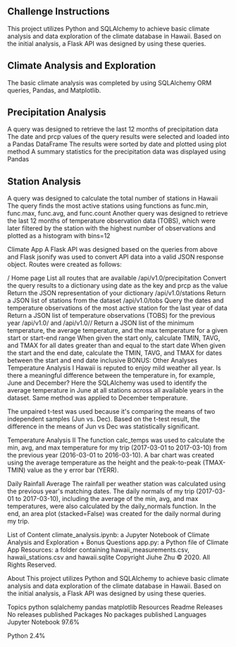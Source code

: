 ## Challenge Instructions
This project utilizes Python and SQLAlchemy to achieve basic climate analysis and data exploration of the climate database in Hawaii. Based on the initial analysis, a Flask API was designed by using these queries.

## Climate Analysis and Exploration
The basic climate analysis was completed by using SQLAlchemy ORM queries, Pandas, and Matplotlib.

## Precipitation Analysis
A query was designed to retrieve the last 12 months of precipitation data
The date and prcp values of the query results were selected and loaded into a Pandas DataFrame
The results were sorted by date and plotted using plot method
A summary statistics for the precipitation data was displayed using Pandas


## Station Analysis
A query was designed to calculate the total number of stations in Hawaii
The query finds the most active stations using functions as func.min, func.max, func.avg, and func.count
Another query was designed to retrieve the last 12 months of temperature observation data (TOBS), which were later filtered by the station with the highest number of observations and plotted as a histogram with bins=12


Climate App
A Flask API was designed based on the queries from above and Flask jsonify was used to convert API data into a valid JSON response object. Routes were created as follows:

/
Home page
List all routes that are available
/api/v1.0/precipitation
Convert the query results to a dictionary using date as the key and prcp as the value
Return the JSON representation of your dictionary
/api/v1.0/stations
Return a JSON list of stations from the dataset
/api/v1.0/tobs
Query the dates and temperature observations of the most active station for the last year of data
Return a JSON list of temperature observations (TOBS) for the previous year
/api/v1.0/<start> and /api/v1.0/<start>/<end>
Return a JSON list of the minimum temperature, the average temperature, and the max temperature for a given start or start-end range
When given the start only, calculate TMIN, TAVG, and TMAX for all dates greater than and equal to the start date
When given the start and the end date, calculate the TMIN, TAVG, and TMAX for dates between the start and end date inclusive
BONUS: Other Analyses
Temperature Analysis I
Hawaii is reputed to enjoy mild weather all year. Is there a meaningful difference between the temperature in, for example, June and December? Here the SQLAlchemy was used to identify the average temperature in June at all stations across all available years in the dataset. Same method was applied to December temperature.

The unpaired t-test was used because it's comparing the means of two independent samples (Jun vs. Dec). Based on the t-test result, the difference in the means of Jun vs Dec was statistically significant.

Temperature Analysis II
The function calc_temps was used to calculate the min, avg, and max temperature for my trip (2017-03-01 to 2017-03-10) from the previous year (2016-03-01 to 2016-03-10). A bar chart was created using the average temperature as the height and the peak-to-peak (TMAX-TMIN) value as the y error bar (YERR).



Daily Rainfall Average
The rainfall per weather station was calculated using the previous year's matching dates. The daily normals of my trip (2017-03-01 to 2017-03-10), including the average of the min, avg, and max temperatures, were also calculated by the daily_normals function. In the end, an area plot (stacked=False) was created for the daily normal during my trip.



List of Content
climate_analysis.ipynb: a Jupyter Notebook of Climate Analysis and Exploration + Bonus Questions
app.py: a Python file of Climate App
Resources: a folder containing hawaii_measurements.csv, hawaii_stations.csv and hawaii.sqlite
Copyright
Jiuhe Zhu © 2020. All Rights Reserved.

About
This project utilizes Python and SQLAlchemy to achieve basic climate analysis and data exploration of the climate database in Hawaii. Based on the initial analysis, a Flask API was designed by using these queries.

Topics
python sqlalchemy pandas matplotlib
Resources
 Readme
Releases
No releases published
Packages
No packages published
Languages
Jupyter Notebook
97.6%
 
Python
2.4%
